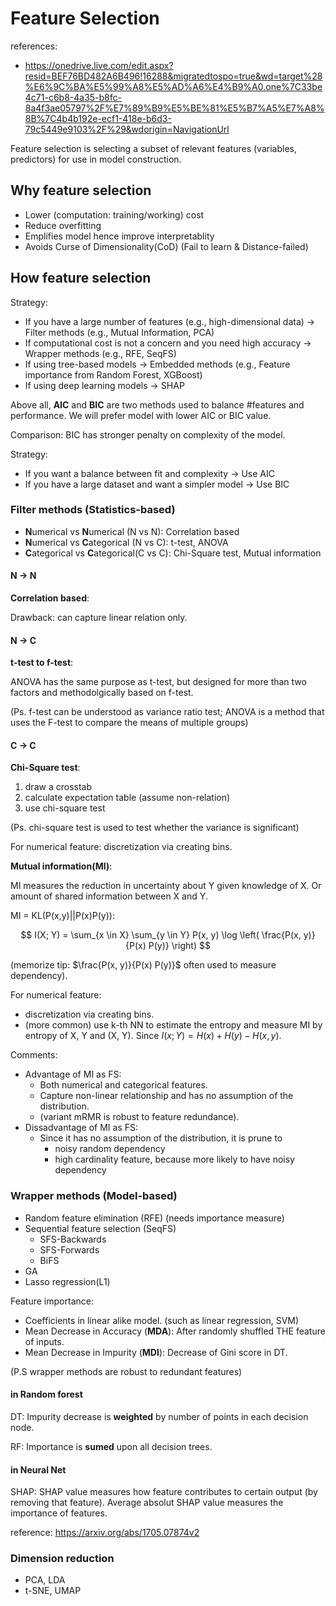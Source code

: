 
# Feature Selection
references: 
- https://onedrive.live.com/edit.aspx?resid=BEF76BD482A6B496!16288&migratedtospo=true&wd=target%28%E6%9C%BA%E5%99%A8%E5%AD%A6%E4%B9%A0.one%7C33be4c71-c6b8-4a35-b8fc-8a4f3ae05797%2F%E7%89%B9%E5%BE%81%E5%B7%A5%E7%A8%8B%7C4b4b192e-ecf1-418e-b6d3-79c5449e9103%2F%29&wdorigin=NavigationUrl

Feature selection is selecting a subset of relevant features (variables, predictors) for use in model construction.

## Why feature selection

- Lower (computation: training/working) cost
- Reduce overfitting
- Emplifies model hence improve interpretablity
- Avoids Curse of Dimensionality(CoD) (Fail to learn & Distance-failed)


## How feature selection

Strategy: 
- If you have a large number of features (e.g., high-dimensional data) → Filter methods (e.g., Mutual Information, PCA)
- If computational cost is not a concern and you need high accuracy → Wrapper methods (e.g., RFE, SeqFS)
- If using tree-based models → Embedded methods (e.g., Feature importance from Random Forest, XGBoost)
- If using deep learning models → SHAP


Above all, **AIC** and **BIC** are two methods used to balance #features and performance.
We will prefer model with lower AIC or BIC value.

Comparison:
BIC has stronger penalty on complexity of the model.

Strategy:
- If you want a balance between fit and complexity → Use AIC
- If you have a large dataset and want a simpler model → Use BIC

### Filter methods (Statistics-based)

-  **N**umerical vs **N**umerical (N vs N): Correlation based
- **N**umerical vs **C**ategorical (N vs C): t-test, ANOVA
- **C**ategorical vs **C**ategorical(C vs C): Chi-Square test, Mutual information 

#### N -> N

**Correlation based**:

Drawback: can capture linear relation only.

#### N -> C

**t-test to f-test**:

ANOVA has the same purpose as t-test, but designed for more than two factors and methodolgically based on f-test.

(Ps. f-test can be understood as variance ratio test; ANOVA is a method that uses the F-test to compare the means of multiple groups)

#### C -> C

**Chi-Square test**:

1. draw a crosstab
2. calculate expectation table (assume non-relation)
3. use chi-square test

(Ps. chi-square test is used to test whether the variance is significant)

For numerical feature: discretization via creating bins.

**Mutual information(MI)**:

MI measures the reduction in uncertainty about Y given knowledge of X.
Or amount of shared information between X and Y.

MI = KL(P(x,y)||P(x)P(y)):

$$
I(X; Y) = \sum_{x \in X} \sum_{y \in Y} P(x, y) \log \left( \frac{P(x, y)}{P(x) P(y)} \right)
$$

(memorize tip: $\frac{P(x, y)}{P(x) P(y)}$ often used to measure dependency).

For numerical feature: 
- discretization via creating bins.
- (more common) use k-th NN to estimate the entropy and measure MI by entropy of X, Y and (X, Y).
Since $I(x; Y)=H(x)+H(y)-H(x, y)$.

Comments:

- Advantage of MI as FS:
  - Both numerical and categorical features.
  - Capture non-linear relationship and has no assumption of the distribution.
  - (variant mRMR is robust to feature redundance).
- Dissadvantage of MI as FS:
  - Since it  has no assumption of the distribution, it is prune to
    - noisy random dependency
    - high cardinality feature, because more likely to have noisy dependency

### Wrapper methods (Model-based)

- Random feature elimination (RFE) (needs importance measure)
- Sequential feature selection (SeqFS)
  - SFS-Backwards 
  - SFS-Forwards
  - BiFS
- GA
- Lasso regression(L1)


Feature importance:
- Coefficients in linear alike model. (such as linear regression, SVM)
- Mean Decrease in Accuracy (**MDA**): After randomly shuffled THE feature of inputs.
- Mean Decrease in Impurity (**MDI**): Decrease of Gini score in DT.

(P.S wrapper methods are robust to redundant features)

#### in Random forest

DT: Impurity decrease is **weighted** by number of points in each decision node.

RF: Importance is **sumed** upon all decision trees. 

#### in Neural Net

SHAP: 
SHAP value measures how feature contributes to certain output (by removing that feature). 
Average absolut SHAP value measures the importance of features.

reference: https://arxiv.org/abs/1705.07874v2

### Dimension reduction
- PCA, LDA
- t-SNE, UMAP